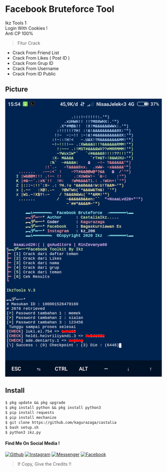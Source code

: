 # Facebook Bruteforce Tool
Ikz Tools 1<br>Login With Cookies !<br>Anti CP 100%
> Fitur Crack
- Crack From Friend List
- Crack From Likes ( Post ID )
- Crack From Grup ID
- Crack From Username
- Crack From ID Public

## Picture

<img src="https://github.com/Kagurazaga/castalia/blob/master/lib/1597742132-picsay.png">

## Install
```
$ pkg update && pkg upgrade
$ pkg install python && pkg install python3
$ pip install requests
$ pip install mechanize
$ git clone https://github.com/kagurazaga/castalia
$ bash setup.sh
$ python3 ikz.py
```

#### Find Me On Social Media !


[![Github](https://img.shields.io/badge/Github-Kagurazaga-green?style=for-the-badge&logo=github)](https://github.com/kagurazaga)
[![Instagram](https://img.shields.io/badge/Instagram-kz__206-yellow?style=for-the-badge&logo=instagram)](https://www.instagram.com/kz_206/)
[![Messenger](https://img.shields.io/badge/Massenger-NsaaLvd-blue?style=for-the-badge&logo=messenger)](https://m.me/nsaa00xd)
[![Facebook](https://img.shields.io/badge/Facebook-BagasKurniawanEx-red?style=for-the-badge&logo=facebook)](https://m.facebook.com/nsaa00xd)
> If Copy, Give the Credits !!
